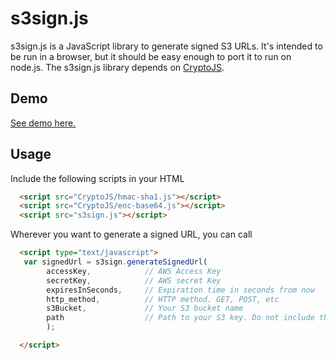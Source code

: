 s3sign.js
=========

s3sign.js is a JavaScript library to generate signed S3 URLs. It's intended to be run in a browser, but it should be easy enough to port it to run on node.js. The s3sign.js library depends on [CryptoJS](https://code.google.com/p/crypto-js/).

Demo
-----
[See demo here.](http://roxtar.github.io/s3sign/s3sign.html)

Usage
------
Include the following scripts in your HTML
```html
  <script src="CryptoJS/hmac-sha1.js"></script>
  <script src="CryptoJS/enc-base64.js"></script>
  <script src="s3sign.js"></script>
```
Wherever you want to generate a signed URL, you can call

```html
  <script type="text/javascript">
   var signedUrl = s3sign.generateSignedUrl(
        accessKey,            // AWS Access Key
        secretKey,            // AWS secret Key
        expiresInSeconds,     // Expiration time in seconds from now
        http_method,          // HTTP method. GET, POST, etc
        s3Bucket,             // Your S3 bucket name
        path                  // Path to your S3 key. Do not include the bucket name in this.
        );

  </script>
```
